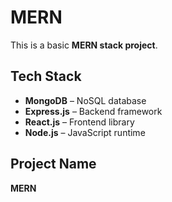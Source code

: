 # MERN

This is a basic **MERN stack project**.

## Tech Stack

- **MongoDB** – NoSQL database
- **Express.js** – Backend framework
- **React.js** – Frontend library
- **Node.js** – JavaScript runtime

## Project Name

**MERN**
